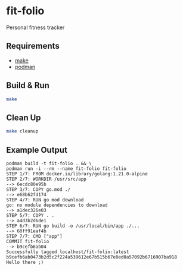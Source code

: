 # fit-folio
Personal fitness tracker

## Requirements
- [make](https://www.gnu.org/software/make/)
- [podman](https://podman.io/)

## Build & Run
```bash
make
```

## Clean Up
```bash
make cleanup
```

## Example Output
```
podman build -t fit-folio . && \
podman run -i --rm --name fit-folio fit-folio
STEP 1/7: FROM docker.io/library/golang:1.21.0-alpine
STEP 2/7: WORKDIR /usr/src/app
--> 6ecdc80e95b
STEP 3/7: COPY go.mod ./
--> e68b62fd174
STEP 4/7: RUN go mod download
go: no module dependencies to download
--> a1dec326e03
STEP 5/7: COPY . .
--> a4d3b2d6de1
STEP 6/7: RUN go build -o /usr/local/bin/app ./...
--> 60ff91eaf4b
STEP 7/7: CMD ["app"]
COMMIT fit-folio
--> b9cefb6ab04
Successfully tagged localhost/fit-folio:latest
b9cefb6ab0473b2d5c2f224a539612e67b515b67e0ed0a57092b6716907ba918
Hello there ;)
```
